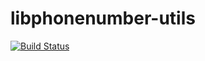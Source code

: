 # libphonenumber-utils

[![Build Status](https://secure.travis-ci.org/tepez/libphonenumber-utils.svg?branch=master)](http://travis-ci.org/tepez/libphonenumber-utils)